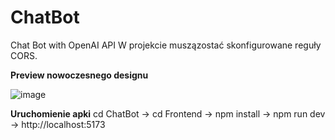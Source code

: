 # ChatBot
Chat Bot with OpenAI API
W projekcie muszązostać skonfigurowane reguły CORS.

**Preview nowoczesnego designu**

![image](https://github.com/user-attachments/assets/bcaa0cf8-6ade-4e6b-9d85-0b7fa450afe6)

**Uruchomienie apki**
cd ChatBot -> cd Frontend -> npm install -> npm run dev -> http://localhost:5173
